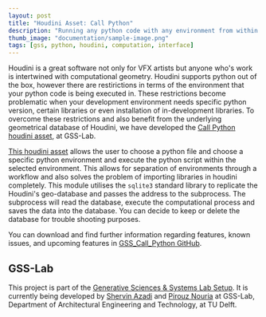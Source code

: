 ```yaml
---
layout: post
title: "Houdini Asset: Call Python"
description: "Running any python code with any environment from within Houdini"
thumb_image: "documentation/sample-image.png"
tags: [gss, python, houdini, computation, interface]
---
```


Houdini is a great software not only for VFX artists but anyone who's work is intertwined with computational geometry. Houdini supports python out of the box, however there are restirictions in terms of the environment that your python code is being executed in. These restrictions become problematic when your development environment needs specific python version, certain libraries or even installation of in-development libraries. To overcome these restrictions and also benefit from the underlying geometrical database of Houdini, we have developed the [Call Python houdini asset](https://github.com/shervinazadi/GSS_Call_Python), at GSS-Lab.

[This houdini asset](https://github.com/shervinazadi/GSS_Call_Python) allows the user to choose a python file and choose a specific python environment and execute the python script within the selected environment. This allows for separation of environments through a workflow and also solves the problem of importing libraries in houdini completely. This module utilises the `sqlite3` standard library to replicate the Houdini's geo-database and passes the address to the subprocess. The subprocess will read the database, execute the computational process and saves the data into the database. You can decide to keep or delete the database for trouble shooting purposes.

You can download and find further information regarding features, known issues, and upcoming features in [GSS_Call_Python GitHub](https://github.com/shervinazadi/GSS_Call_Python).

## GSS-Lab

This project is part of the [Generative Sciences & Systems Lab Setup](https://github.com/shervinazadi/GSS_PyHou_Setup). It is currently being developed by [Shervin Azadi](https://github.com/shervinazadi) and [Pirouz Nouria](https://github.com/Pirouz-Nourian) at GSS-Lab, Department of Architectural Engineering and Technology, at TU Delft.
